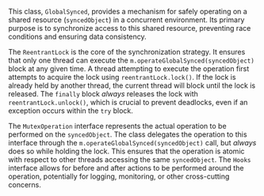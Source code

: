This class, `GlobalSynced`, provides a mechanism for safely operating on a shared resource (`syncedObject`) in a concurrent environment. Its primary purpose is to synchronize access to this shared resource, preventing race conditions and ensuring data consistency.

The `ReentrantLock` is the core of the synchronization strategy. It ensures that only one thread can execute the `m.operateGlobalSynced(syncedObject)` block at any given time.  A thread attempting to execute the operation first attempts to acquire the lock using `reentrantLock.lock()`. If the lock is already held by another thread, the current thread will block until the lock is released.  The `finally` block *always* releases the lock with `reentrantLock.unlock()`, which is crucial to prevent deadlocks, even if an exception occurs within the `try` block.

The `MutexOperation` interface represents the actual operation to be performed on the `syncedObject`. The class delegates the operation to this interface through the `m.operateGlobalSynced(syncedObject)` call, but *always* does so while holding the lock.  This ensures that the operation is atomic with respect to other threads accessing the same `syncedObject`. The `Hooks` interface allows for before and after actions to be performed around the operation, potentially for logging, monitoring, or other cross-cutting concerns.